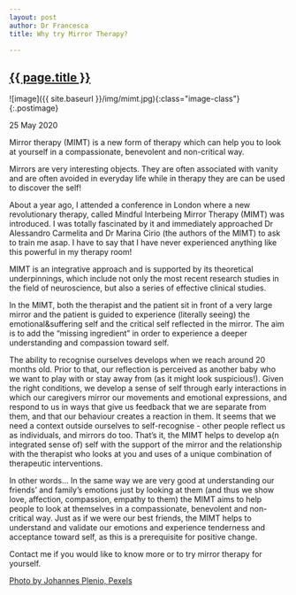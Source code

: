 ```yaml
---
layout: post
author: Dr Francesca
title: Why try Mirror Therapy?

---
```

 
 <h2 class="postheader"><a href="{{ site.baseurl }}{{ page.url }}">{{ page.title }}</a></h2>


![image]({{ site.baseurl }}/img/mimt.jpg){:class="image-class"}{:.postimage}

<p class="blogdate">25 May 2020</p>

<p class="blogcopy">Mirror therapy (MIMT) is a new form of therapy which can help you to look at yourself in a compassionate, benevolent and non-critical way.</p> 

<p class="blogcopy">Mirrors are very interesting objects. They are often associated with vanity and are often avoided in everyday life while in therapy they are can be used to discover the self!</p> 

<p class="blogcopy">About a year ago, I attended a conference in London where a new revolutionary therapy, called Mindful Interbeing Mirror Therapy (MIMT) was introduced. I was totally fascinated by it and immediately approached Dr Alessandro Carmelita and Dr Marina Cirio (the authors of the MIMT) to ask to train me asap. I have to say that I have never experienced anything like this powerful in my therapy room! </p>

<p class="blogcopy">MIMT is an integrative approach and is supported by its theoretical underpinnings, which include not only the most recent research studies in the field of neuroscience, but also a series of effective clinical studies. </p> 

<p class="blogcopy">In the MIMT, both the therapist and the patient sit in front of a very large mirror and the patient is guided to experience (literally seeing) the emotional&suffering self and the critical self reflected in the mirror. The aim is to add the “missing ingredient” in order to experience a deeper understanding and compassion toward self. </p> 

<p class="blogcopy">The ability to recognise ourselves develops when we reach around 20 months old. Prior to that, our reflection is perceived as another baby who we want to play with or stay away from (as it might look suspicious!). Given the right conditions, we develop a sense of self through early interactions in which our caregivers mirror our movements and emotional expressions, and respond to us in ways that give us feedback that we are separate from them, and that our behaviour creates a reaction in them. It seems that we need a context outside ourselves to self-recognise - other people reflect us as individuals, and mirrors do too. That’s it, the MIMT helps to develop a(n integrated sense of) self with the support of the mirror and the relationship with the therapist who looks at you and uses of a unique combination of therapeutic interventions.</p>

<p class="blogcopy">In other words... In the same way we are very good at understanding our friends’ and family’s emotions just by looking at them (and thus we show love, affection, compassion, empathy to them) the MIMT aims to help people to look at themselves in a compassionate, benevolent and non-critical way. Just as if we were our best friends, the MIMT helps to understand and validate our emotions and experience tenderness and acceptance toward self, as this is a prerequisite for positive change.</p> 

<p class="blogcopy">Contact me if you would like to know more or to try mirror therapy for yourself.
</p> 


<p class="blogcopy"><a href="https://www.pexels.com/@jplenio?utm_content=attributionCopyText&utm_medium=referral&utm_source=pexels">Photo by Johannes Plenio, Pexels</a></p>


<br>
<div class="sharethis-inline-share-buttons"></div>
<br>
